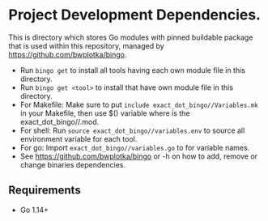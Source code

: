 # Project Development Dependencies.

This is directory which stores Go modules with pinned buildable package that is used within this repository, managed by https://github.com/bwplotka/bingo.

* Run `bingo get` to install all tools having each own module file in this directory.
* Run `bingo get <tool>` to install <tool> that have own module file in this directory.
* For Makefile: Make sure to put `include exact_dot_bingo//Variables.mk` in your Makefile, then use $(<upper case tool name>) variable where <tool> is the exact_dot_bingo//<tool>.mod.
* For shell: Run `source exact_dot_bingo//variables.env` to source all environment variable for each tool.
* For go: Import `exact_dot_bingo//variables.go` to for variable names.
* See https://github.com/bwplotka/bingo or -h on how to add, remove or change binaries dependencies.

## Requirements

* Go 1.14+
